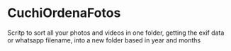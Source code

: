 # CuchiOrdenaFotos

Scritp to sort all your photos and videos in one folder, getting the exif data or whatsapp filename, into a new folder based in year and months
